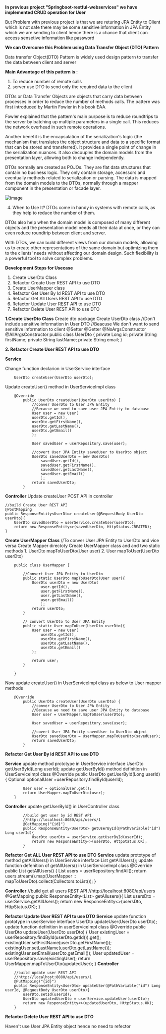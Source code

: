 **In previous project "Springboot-restful-webservices" we have implemented CRUD operation
for User**

But Problem with previous project is that we are returing JPA Entity to Client which is not safe
there may be some sensitive information in JPA Entity which we are sending to client hence there is a chance that client can access sensetive information like password

**We can Overcome this Problem using Data Transfer Object (DTO) Pattern**

Data transfer Object(DTO) Pattern is  widely used design pattern to transfer the data between client and server

**Main Advantage of this pattern is :** 
1. To reduce number of remote calls
2. server use DTO to send only the required data to the client


DTOs or Data Transfer Objects are objects that carry data between processes in order to reduce the number of methods calls. The pattern was first introduced by Martin Fowler in his book EAA.

Fowler explained that the pattern's main purpose is to reduce roundtrips to the server by batching up multiple parameters in a single call. This reduces the network overhead in such remote operations.

Another benefit is the encapsulation of the serialization's logic (the mechanism that translates the object structure and data to a specific format that can be stored and transferred). It provides a single point of change in the serialization nuances. It also decouples the domain models from the presentation layer, allowing both to change independently.

DTOs normally are created as POJOs. They are flat data structures that contain no business logic. They only contain storage, accessors and eventually methods related to serialization or parsing.
The data is mapped from the domain models to the DTOs, normally through a mapper component in the presentation or facade layer.

![image](https://user-images.githubusercontent.com/42623098/233796989-0ebed01b-0e71-489d-a125-c6168fcac0d5.png)


4. When to Use It?
DTOs come in handy in systems with remote calls, as they help to reduce the number of them.

DTOs also help when the domain model is composed of many different objects and the presentation model needs all their data at once, or they can even reduce roundtrip between client and server.

With DTOs, we can build different views from our domain models, allowing us to create other representations of the same domain but optimizing them to the clients' needs without affecting our domain design. Such flexibility is a powerful tool to solve complex problems.


**Development Steps for Usecase**
1. Create UserDto Class
2. Refactor Create User REST API to use DTO
3. Create UserMapper class
4. Refactor Get User By Id REST API to use DTO
5. Refactor Get All Users REST API to use DTO
6. Refactor Update User REST API to use DTO
7. Refactor Delete User REST API to use DTO

**1.Create UserDto Class**
    Create dto package
    Create UserDto class
        //Don't include sensitive information in User DTO
        //Beacuse We don't want to send sensitive information to client
        @Setter
        @Getter
        @NoArgsConstructor
        @AllArgsConstructor
        public class UserDto {
            private Long id;
            private String firstName;
            private String lastName;
            private String email;
        }

**2. Refactor Create User REST API to use DTO**

**Service**

Change function declarion in UserService interface

        UserDto createUser(UserDto userDto);

Update createUser() method in UserServiceImpl class

        @Override
            public UserDto createUser(UserDto userDto) {
                //conver UserDto to User JPA Entity
                //Because we need to save user JPA Entity to database
                User user = new User(
                userDto.getId(),
                userDto.getFirstName(),
                userDto.getLastName(),
                userDto.getEmail()  
                );

                User savedUser = userRepository.save(user);

                //covert User JPA Entity savedUser to UserDto object
                UserDto savedUserDto = new UserDto(
                    savedUser.getId(),
                    savedUser.getFirstName(),
                    savedUser.getLastName(),
                    savedUser.getEmail()
                    );
                return savedUserDto;       
            }

**Controller**
Update createUser POST API in controller

    //build Create User REST API
    @PostMapping
    public ResponseEntity<UserDto> createUser(@RequestBody UserDto userDto){
        UserDto savedUserDto = userService.createUser(userDto);
        return new ResponseEntity<>(savedUserDto, HttpStatus.CREATED);
    }


**Create UserMapper Class**
//To conver User JPA Entity to UserDto and vice versa
Create Mapper directoty
Create UserMapper class and and two static methods 1. UserDto mapToUserDto(User user) 2. User mapToUser(UserDto userDto)

        public class UserMapper {

            //Convert User JPA Entity to UserDto
            public static UserDto mapToUserDto(User user){
                UserDto userDto = new UserDto(
                    user.getId(),
                    user.getFirstName(),
                    user.getLastName(),
                    user.getEmail()
                    );
                return userDto;
            }

            // convert UserDto to User JPA Entity
            public static User mapToUser(UserDto userDto){
                User user = new User(
                    userDto.getId(),
                    userDto.getFirstName(),
                    userDto.getLastName(),
                    userDto.getEmail()
                );

                return user;
            }
            
        }

Now update createUser() in UserServiceImpl class as below to User mapper methods

        @Override
            public UserDto createUser(UserDto userDto) {
                //conver UserDto to User JPA Entity
                //Because we need to save user JPA Entity to database
                User user = UserMapper.mapToUser(userDto);

                User savedUser = userRepository.save(user);

                //covert User JPA Entity savedUser to UserDto object
                UserDto savedUserDto = UserMapper.mapToUserDto(savedUser);
                return savedUserDto;       
            }


**Refactor Get User By Id REST API to use DTO**

**Service**
update method prototype in UserService interface
        UserDto getUserById(Long userId);
update getUserById() method definition in UserServiceImpl class
        @Override
        public UserDto getUserById(Long userId) {
            Optional<User> optionalUser =userRepository.findById(userId);

            User user = optionalUser.get();
            return UserMapper.mapToUserDto(user);
        }

**Controller**
update getUserById() in UserController class

            //build get user by id REST API
            //http://localhost:8080/api/users/1
            @GetMapping("{id}")
            public ResponseEntity<UserDto> getUserById(@PathVariable("id") Long userId){
                UserDto userDto = userService.getUserById(userId);
                return new ResponseEntity<>(userDto, HttpStatus.OK);
            }

**Refactor Get ALL User REST API to use DTO**
**Service**
update prototype of method getAllUsers() in UserService interface
        List<UserDto> getAllUsers();
update function defenition of getAllUsers() in UserServiceImpl class
            @Override
            public List<UserDto> getAllUsers() {
                List<User> users = userRepository.findAll();
                return users.stream().map(UserMapper :: mapToUserDto).collect(Collectors.toList());
            }

**Controller**
            //build get all users REST API
            //http://localhost:8080/api/users
            @GetMapping
            public ResponseEntity<List<UserDto>> getAllusers(){
                List<UserDto> usersDto = userService.getAllUsers();
                return new ResponseEntity<>(usersDto, HttpStatus.OK);
            }

**Refactor Update User REST API to use DTO**
**Service**
update function prototype in userService interface
        UserDto updateUser(UserDto userDto);
update function definition in userServiceImpl class
        @Override
        public UserDto updateUser(UserDto userDto) {
        User existingUser = userRepository.findById(userDto.getId()).get();
        existingUser.setFirstName(userDto.getFirstName());
        existingUser.setLastName(userDto.getLastName());
        existingUser.setEmail(userDto.getEmail());
        User updatedUser = userRepository.save(existingUser);
        return UserMapper.mapToUserDto(updatedUser);
        }
**Controller**

        //build update user REST API
        //http://localhost:8080/api/users/1
        @PutMapping("{id}")
        public ResponseEntity<UserDto> updateUSer(@PathVariable("id") Long userId, @RequestBody UserDto userDto){
            userDto.setId(userId);
            UserDto updatedUserDto = userService.updateUser(userDto);
            return new ResponseEntity<>(updatedUserDto, HttpStatus.OK);
        }


**Refactor Delete User REST API to use DTO**

Haven't use User JPA Entity object hence no need to refector


